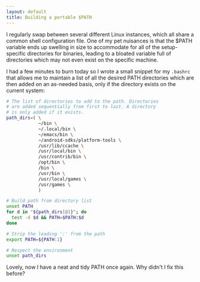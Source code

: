 ```yaml
---
layout: default
title: Building a portable $PATH
---
```


I regularly swap between several different Linux instances, which all share a
common shell configuration file. One of my pet nuisances is that the $PATH
variable ends up swelling in size to accommodate for all of the setup-specific
directories for binaries, leading to a bloated variable full of directories
which may not even exist on the specific machine.

I had a few minutes to burn today so I wrote a small snippet for my `.bashrc`
that allows me to maintain a list of all the desired PATH directories which are
then added on an as-needed basis, only if the directory exists on the current
system:

```sh
# The list of directories to add to the path. Directories
# are added sequentially from first to last. A directory
# is only added if it exists.
path_dirs=( \
            ~/bin \
            ~/.local/bin \
            ~/emacs/bin \
            ~/android-sdks/platform-tools \
            /usr/lib/ccache \
            /usr/local/bin \
            /usr/contrib/bin \
            /opt/bin \
            /bin \
            /usr/bin \
            /usr/local/games \
            /usr/games \
            )

# Build path from directory list
unset PATH
for d in "${path_dirs[@]}"; do
  test -d $d && PATH=$PATH:$d
done

# Strip the leading ':' from the path
export PATH=${PATH:1}

# Respect the environment
unset path_dirs
```

Lovely, now I have a neat and tidy PATH once again. Why didn't I fix this
before?
